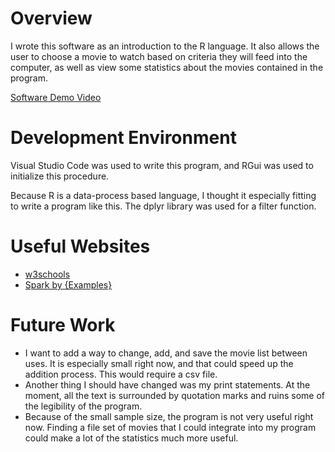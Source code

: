 # Overview

I wrote this software as an introduction to the R language. It also allows the user to choose a movie to watch based on criteria they will feed into the computer, as well as view some statistics about the movies contained in the program.

[Software Demo Video](https://youtu.be/0IGWtvB4K6w)

# Development Environment

Visual Studio Code was used to write this program, and RGui was used to initialize this procedure.

Because R is a data-process based language, I thought it especially fitting to write a program like this. The dplyr library was used for a filter function.

# Useful Websites

- [w3schools](https://www.w3schools.com/r/default.asp)
- [Spark by {Examples}](https://sparkbyexamples.com/r-tutorial-with-examples/)

# Future Work

- I want to add a way to change, add, and save the movie list between uses. It is especially small right now, and that could speed up the addition process. This would require a csv file.
- Another thing I should have changed was my print statements. At the moment, all the text is surrounded by quotation marks and ruins some of the legibility of the program.
- Because of the small sample size, the program is not very useful right now. Finding a file set of movies that I could integrate into my program could make a lot of the statistics much more useful.
